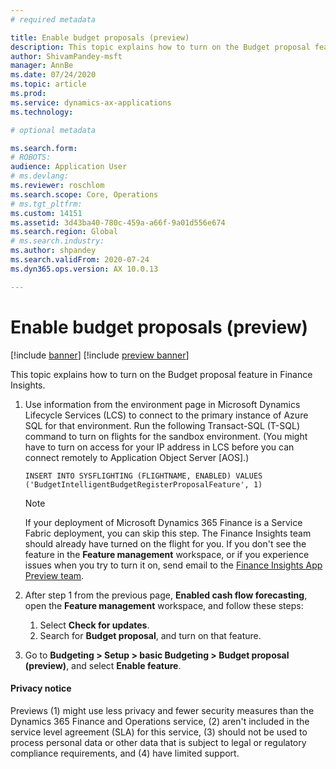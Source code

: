 ```yaml
---
# required metadata

title: Enable budget proposals (preview)
description: This topic explains how to turn on the Budget proposal feature in Finance Insights.
author: ShivamPandey-msft
manager: AnnBe
ms.date: 07/24/2020
ms.topic: article
ms.prod: 
ms.service: dynamics-ax-applications
ms.technology: 

# optional metadata

ms.search.form: 
# ROBOTS: 
audience: Application User
# ms.devlang: 
ms.reviewer: roschlom
ms.search.scope: Core, Operations
# ms.tgt_pltfrm: 
ms.custom: 14151
ms.assetid: 3d43ba40-780c-459a-a66f-9a01d556e674
ms.search.region: Global
# ms.search.industry: 
ms.author: shpandey
ms.search.validFrom: 2020-07-24
ms.dyn365.ops.version: AX 10.0.13

---
```

# Enable budget proposals (preview)

[!include [banner](../includes/banner.md)]
[!include [preview banner](../includes/preview-banner.md)]

This topic explains how to turn on the Budget proposal feature in Finance Insights.

1. Use information from the environment page in Microsoft Dynamics Lifecycle Services (LCS) to connect to the primary instance of Azure SQL for that environment. Run the following Transact-SQL (T-SQL) command to turn on flights for the sandbox environment. (You might have to turn on access for your IP address in LCS before you can connect remotely to Application Object Server \[AOS\].)

    `INSERT INTO SYSFLIGHTING (FLIGHTNAME, ENABLED) VALUES ('BudgetIntelligentBudgetRegisterProposalFeature', 1)`

    > [!NOTE]
    > If your deployment of Microsoft Dynamics 365 Finance is a Service Fabric deployment, you can skip this step. The Finance Insights team should already have turned on the flight for you. If you don't see the feature in the **Feature management** workspace, or if you experience issues when you try to turn it on, send email to the [Finance Insights App Preview team](mailto:fiap@microsoft.com).

2. After step 1 from the previous page, **Enabled cash flow forecasting**, open the **Feature management** workspace, and follow these steps:

    1. Select **Check for updates**.
    2. Search for **Budget proposal**, and turn on that feature.

3. Go to **Budgeting \> Setup \> basic Budgeting \> Budget proposal (preview)**, and select **Enable feature**.

#### Privacy notice
Previews (1) might use less privacy and fewer security measures than the Dynamics 365 Finance and Operations service, (2) aren't included in the service level agreement (SLA) for this service, (3) should not be used to process personal data or other data that is subject to legal or regulatory compliance requirements, and (4) have limited support.
